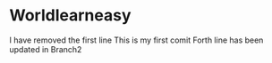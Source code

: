 # Worldlearneasy
I have removed the first line
This is my first comit
Forth line has been updated in Branch2
